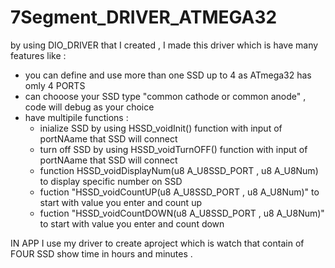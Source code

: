# 7Segment_DRIVER_ATMEGA32
by using DIO_DRIVER that I created , I made this driver which is have many features like :
 - you can define and use more than one SSD up to 4 as ATmega32 has omly 4 PORTS
 - can chooose your SSD type "common cathode or common anode" , code will debug as your choice
 - have multipile functions :
     - inialize SSD by using HSSD_voidInit() function with input of portNAame that SSD will connect
     - turn off SSD by using HSSD_voidTurnOFF() function with input of portNAame that SSD will connect
     - function HSSD_voidDisplayNum(u8 A_U8SSD_PORT , u8 A_U8Num) to display specific number on SSD
     - fuction  "HSSD_voidCountUP(u8 A_U8SSD_PORT , u8 A_U8Num)" to start with value you enter and count up
    - fuction  "HSSD_voidCountDOWN(u8 A_U8SSD_PORT , u8 A_U8Num)" to start with value you enter and count down

IN APP I use my driver to create aproject which is watch that contain of FOUR SSD show time in hours and minutes . 
